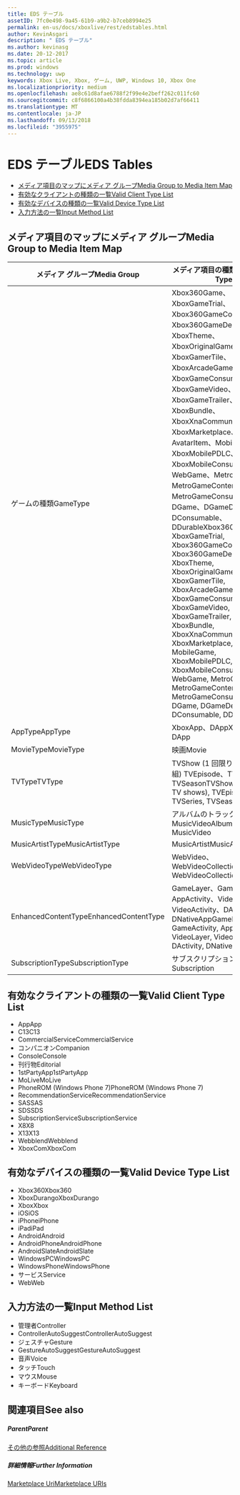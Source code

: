 ```yaml
---
title: EDS テーブル
assetID: 7fc0e498-9a45-61b9-a9b2-b7ceb8994e25
permalink: en-us/docs/xboxlive/rest/edstables.html
author: KevinAsgari
description: " EDS テーブル"
ms.author: kevinasg
ms.date: 20-12-2017
ms.topic: article
ms.prod: windows
ms.technology: uwp
keywords: Xbox Live, Xbox, ゲーム, UWP, Windows 10, Xbox One
ms.localizationpriority: medium
ms.openlocfilehash: ae8c61d8afae6788f2f99e4e2beff262c011fc60
ms.sourcegitcommit: c8f6866100a4b38fdda8394ea185b02d7af66411
ms.translationtype: MT
ms.contentlocale: ja-JP
ms.lasthandoff: 09/13/2018
ms.locfileid: "3955975"
---
```

# <a name="eds-tables"></a><span data-ttu-id="08a52-104">EDS テーブル</span><span class="sxs-lookup"><span data-stu-id="08a52-104">EDS Tables</span></span>

  * [<span data-ttu-id="08a52-105">メディア項目のマップにメディア グループ</span><span class="sxs-lookup"><span data-stu-id="08a52-105">Media Group to Media Item Map</span></span>](#ID4EQ)
  * [<span data-ttu-id="08a52-106">有効なクライアントの種類の一覧</span><span class="sxs-lookup"><span data-stu-id="08a52-106">Valid Client Type List</span></span>](#ID4EFD)
  * [<span data-ttu-id="08a52-107">有効なデバイスの種類の一覧</span><span class="sxs-lookup"><span data-stu-id="08a52-107">Valid Device Type List</span></span>](#ID4EPE)
  * [<span data-ttu-id="08a52-108">入力方法の一覧</span><span class="sxs-lookup"><span data-stu-id="08a52-108">Input Method List</span></span>](#ID4ERF)

<a id="ID4EQ"></a>


## <a name="media-group-to-media-item-map"></a><span data-ttu-id="08a52-109">メディア項目のマップにメディア グループ</span><span class="sxs-lookup"><span data-stu-id="08a52-109">Media Group to Media Item Map</span></span>

| <span data-ttu-id="08a52-110">メディア グループ</span><span class="sxs-lookup"><span data-stu-id="08a52-110">Media Group</span></span>| <span data-ttu-id="08a52-111">メディア項目の種類</span><span class="sxs-lookup"><span data-stu-id="08a52-111">Media Item Type</span></span>| 
| --- | --- |
| <span data-ttu-id="08a52-112">ゲームの種類</span><span class="sxs-lookup"><span data-stu-id="08a52-112">GameType</span></span>| <span data-ttu-id="08a52-113">Xbox360Game、XboxGameTrial、Xbox360GameContent、Xbox360GameDemo、XboxTheme、XboxOriginalGame、XboxGamerTile、XboxArcadeGame、XboxGameConsumable、XboxGameVideo、XboxGameTrailer、XboxBundle、XboxXnaCommunityGame、XboxMarketplace、AvatarItem、MobileGame、XboxMobilePDLC、XboxMobileConsumable、WebGame、MetroGame、MetroGameContent、MetroGameConsumable、DGame、DGameDemo、DConsumable、DDurable</span><span class="sxs-lookup"><span data-stu-id="08a52-113">Xbox360Game, XboxGameTrial, Xbox360GameContent, Xbox360GameDemo, XboxTheme, XboxOriginalGame, XboxGamerTile, XboxArcadeGame, XboxGameConsumable, XboxGameVideo, XboxGameTrailer, XboxBundle, XboxXnaCommunityGame, XboxMarketplace, AvatarItem, MobileGame, XboxMobilePDLC, XboxMobileConsumable, WebGame, MetroGame, MetroGameContent, MetroGameConsumable, DGame, DGameDemo, DConsumable, DDurable</span></span>|
| <span data-ttu-id="08a52-114">AppType</span><span class="sxs-lookup"><span data-stu-id="08a52-114">AppType</span></span>| <span data-ttu-id="08a52-115">XboxApp、DApp</span><span class="sxs-lookup"><span data-stu-id="08a52-115">XboxApp, DApp</span></span>|
| <span data-ttu-id="08a52-116">MovieType</span><span class="sxs-lookup"><span data-stu-id="08a52-116">MovieType</span></span>| <span data-ttu-id="08a52-117">映画</span><span class="sxs-lookup"><span data-stu-id="08a52-117">Movie</span></span>|
| <span data-ttu-id="08a52-118">TVType</span><span class="sxs-lookup"><span data-stu-id="08a52-118">TVType</span></span>| <span data-ttu-id="08a52-119">TVShow (1 回限りのテレビ番組) TVEpisode、TVSeries、TVSeason</span><span class="sxs-lookup"><span data-stu-id="08a52-119">TVShow (one-off TV shows), TVEpisode, TVSeries, TVSeason</span></span>|
| <span data-ttu-id="08a52-120">MusicType</span><span class="sxs-lookup"><span data-stu-id="08a52-120">MusicType</span></span>| <span data-ttu-id="08a52-121">アルバムのトラックで MusicVideo</span><span class="sxs-lookup"><span data-stu-id="08a52-121">Album, Track, MusicVideo</span></span>|
| <span data-ttu-id="08a52-122">MusicArtistType</span><span class="sxs-lookup"><span data-stu-id="08a52-122">MusicArtistType</span></span>| <span data-ttu-id="08a52-123">MusicArtist</span><span class="sxs-lookup"><span data-stu-id="08a52-123">MusicArtist</span></span>|
| <span data-ttu-id="08a52-124">WebVideoType</span><span class="sxs-lookup"><span data-stu-id="08a52-124">WebVideoType</span></span>| <span data-ttu-id="08a52-125">WebVideo、WebVideoCollection</span><span class="sxs-lookup"><span data-stu-id="08a52-125">WebVideo, WebVideoCollection</span></span>|
| <span data-ttu-id="08a52-126">EnhancedContentType</span><span class="sxs-lookup"><span data-stu-id="08a52-126">EnhancedContentType</span></span>| <span data-ttu-id="08a52-127">GameLayer、GameActivity、AppActivity、VideoLayer、VideoActivity、DActivity、DNativeApp</span><span class="sxs-lookup"><span data-stu-id="08a52-127">GameLayer, GameActivity, AppActivity, VideoLayer, VideoActivity, DActivity, DNativeApp</span></span>|
| <span data-ttu-id="08a52-128">SubscriptionType</span><span class="sxs-lookup"><span data-stu-id="08a52-128">SubscriptionType</span></span>| <span data-ttu-id="08a52-129">サブスクリプション</span><span class="sxs-lookup"><span data-stu-id="08a52-129">Subscription</span></span>|

<a id="ID4EFD"></a>


## <a name="valid-client-type-list"></a><span data-ttu-id="08a52-130">有効なクライアントの種類の一覧</span><span class="sxs-lookup"><span data-stu-id="08a52-130">Valid Client Type List</span></span>

   * <span data-ttu-id="08a52-131">App</span><span class="sxs-lookup"><span data-stu-id="08a52-131">App</span></span>
   * <span data-ttu-id="08a52-132">C13</span><span class="sxs-lookup"><span data-stu-id="08a52-132">C13</span></span>
   * <span data-ttu-id="08a52-133">CommercialService</span><span class="sxs-lookup"><span data-stu-id="08a52-133">CommercialService</span></span>
   * <span data-ttu-id="08a52-134">コンパニオン</span><span class="sxs-lookup"><span data-stu-id="08a52-134">Companion</span></span>
   * <span data-ttu-id="08a52-135">Console</span><span class="sxs-lookup"><span data-stu-id="08a52-135">Console</span></span>
   * <span data-ttu-id="08a52-136">刊行物</span><span class="sxs-lookup"><span data-stu-id="08a52-136">Editorial</span></span>
   * <span data-ttu-id="08a52-137">1stPartyApp</span><span class="sxs-lookup"><span data-stu-id="08a52-137">1stPartyApp</span></span>
   * <span data-ttu-id="08a52-138">MoLive</span><span class="sxs-lookup"><span data-stu-id="08a52-138">MoLive</span></span>
   * <span data-ttu-id="08a52-139">PhoneROM (Windows Phone 7)</span><span class="sxs-lookup"><span data-stu-id="08a52-139">PhoneROM (Windows Phone 7)</span></span>
   * <span data-ttu-id="08a52-140">RecommendationService</span><span class="sxs-lookup"><span data-stu-id="08a52-140">RecommendationService</span></span>
   * <span data-ttu-id="08a52-141">SAS</span><span class="sxs-lookup"><span data-stu-id="08a52-141">SAS</span></span>
   * <span data-ttu-id="08a52-142">SDS</span><span class="sxs-lookup"><span data-stu-id="08a52-142">SDS</span></span>
   * <span data-ttu-id="08a52-143">SubscriptionService</span><span class="sxs-lookup"><span data-stu-id="08a52-143">SubscriptionService</span></span>
   * <span data-ttu-id="08a52-144">X8</span><span class="sxs-lookup"><span data-stu-id="08a52-144">X8</span></span>
   * <span data-ttu-id="08a52-145">X13</span><span class="sxs-lookup"><span data-stu-id="08a52-145">X13</span></span>
   * <span data-ttu-id="08a52-146">Webblend</span><span class="sxs-lookup"><span data-stu-id="08a52-146">Webblend</span></span>
   * <span data-ttu-id="08a52-147">XboxCom</span><span class="sxs-lookup"><span data-stu-id="08a52-147">XboxCom</span></span>

<a id="ID4EPE"></a>


## <a name="valid-device-type-list"></a><span data-ttu-id="08a52-148">有効なデバイスの種類の一覧</span><span class="sxs-lookup"><span data-stu-id="08a52-148">Valid Device Type List</span></span>

   * <span data-ttu-id="08a52-149">Xbox360</span><span class="sxs-lookup"><span data-stu-id="08a52-149">Xbox360</span></span>
   * <span data-ttu-id="08a52-150">XboxDurango</span><span class="sxs-lookup"><span data-stu-id="08a52-150">XboxDurango</span></span>
   * <span data-ttu-id="08a52-151">Xbox</span><span class="sxs-lookup"><span data-stu-id="08a52-151">Xbox</span></span>
   * <span data-ttu-id="08a52-152">iOS</span><span class="sxs-lookup"><span data-stu-id="08a52-152">iOS</span></span>
   * <span data-ttu-id="08a52-153">iPhone</span><span class="sxs-lookup"><span data-stu-id="08a52-153">iPhone</span></span>
   * <span data-ttu-id="08a52-154">iPad</span><span class="sxs-lookup"><span data-stu-id="08a52-154">iPad</span></span>
   * <span data-ttu-id="08a52-155">Android</span><span class="sxs-lookup"><span data-stu-id="08a52-155">Android</span></span>
   * <span data-ttu-id="08a52-156">AndroidPhone</span><span class="sxs-lookup"><span data-stu-id="08a52-156">AndroidPhone</span></span>
   * <span data-ttu-id="08a52-157">AndroidSlate</span><span class="sxs-lookup"><span data-stu-id="08a52-157">AndroidSlate</span></span>
   * <span data-ttu-id="08a52-158">WindowsPC</span><span class="sxs-lookup"><span data-stu-id="08a52-158">WindowsPC</span></span>
   * <span data-ttu-id="08a52-159">WindowsPhone</span><span class="sxs-lookup"><span data-stu-id="08a52-159">WindowsPhone</span></span>
   * <span data-ttu-id="08a52-160">サービス</span><span class="sxs-lookup"><span data-stu-id="08a52-160">Service</span></span>
   * <span data-ttu-id="08a52-161">Web</span><span class="sxs-lookup"><span data-stu-id="08a52-161">Web</span></span>

<a id="ID4ERF"></a>


## <a name="input-method-list"></a><span data-ttu-id="08a52-162">入力方法の一覧</span><span class="sxs-lookup"><span data-stu-id="08a52-162">Input Method List</span></span>

   * <span data-ttu-id="08a52-163">管理者</span><span class="sxs-lookup"><span data-stu-id="08a52-163">Controller</span></span>
   * <span data-ttu-id="08a52-164">ControllerAutoSuggest</span><span class="sxs-lookup"><span data-stu-id="08a52-164">ControllerAutoSuggest</span></span>
   * <span data-ttu-id="08a52-165">ジェスチャ</span><span class="sxs-lookup"><span data-stu-id="08a52-165">Gesture</span></span>
   * <span data-ttu-id="08a52-166">GestureAutoSuggest</span><span class="sxs-lookup"><span data-stu-id="08a52-166">GestureAutoSuggest</span></span>
   * <span data-ttu-id="08a52-167">音声</span><span class="sxs-lookup"><span data-stu-id="08a52-167">Voice</span></span>
   * <span data-ttu-id="08a52-168">タッチ</span><span class="sxs-lookup"><span data-stu-id="08a52-168">Touch</span></span>
   * <span data-ttu-id="08a52-169">マウス</span><span class="sxs-lookup"><span data-stu-id="08a52-169">Mouse</span></span>
   * <span data-ttu-id="08a52-170">キーボード</span><span class="sxs-lookup"><span data-stu-id="08a52-170">Keyboard</span></span>

<a id="ID4EJG"></a>


## <a name="see-also"></a><span data-ttu-id="08a52-171">関連項目</span><span class="sxs-lookup"><span data-stu-id="08a52-171">See also</span></span>

<a id="ID4ELG"></a>


##### <a name="parent"></a><span data-ttu-id="08a52-172">Parent</span><span class="sxs-lookup"><span data-stu-id="08a52-172">Parent</span></span>  

[<span data-ttu-id="08a52-173">その他の参照</span><span class="sxs-lookup"><span data-stu-id="08a52-173">Additional Reference</span></span>](atoc-xboxlivews-reference-additional.md)


<a id="ID4EXG"></a>


##### <a name="further-information"></a><span data-ttu-id="08a52-174">詳細情報</span><span class="sxs-lookup"><span data-stu-id="08a52-174">Further Information</span></span>

[<span data-ttu-id="08a52-175">Marketplace Uri</span><span class="sxs-lookup"><span data-stu-id="08a52-175">Marketplace URIs</span></span>](../uri/marketplace/atoc-reference-marketplace.md)

